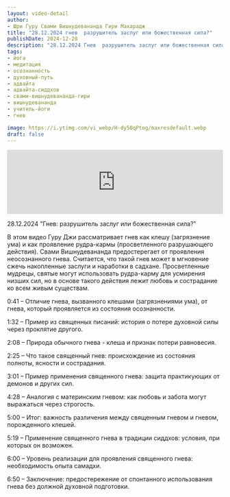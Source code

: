 ```yaml
---
layout: video-detail
author:
- Шри Гуру Свами Вишнудевананда Гири Махарадж
title: "28.12.2024 гнев  разрушитель заслуг или божественная сила?"
publishDate: 2024-12-28
description: "28.12.2024 Гнев  разрушитель заслуг или божественная сила?  В этом видео Гуру Джи рассматривает гнев как клешу (загрязнение ума) и как проявление рудра-кармы (просветленного разрушающего действия). Свами Вишнудевананда предостерегает от проявления"
tags: 
- йога
- медитация
- осознанность
- духовный-путь
- адвайта
- адвайта-сиддхов
- свами-вишнудевананда-гири
- вишнудевананда
- учитель-йоги
- гнев

image: https://i.ytimg.com/vi_webp/H-dy50qPtog/maxresdefault.webp
draft: false
---
```


<iframe width="100%" src="https://www.youtube.com/embed/H-dy50qPtog" frameborder="0" allowfullscreen=""></iframe> 

 28.12.2024 "Гнев: разрушитель заслуг или божественная сила?"

 В этом видео Гуру Джи рассматривает гнев как клешу (загрязнение ума) и как проявление рудра-кармы (просветленного разрушающего действия). Свами Вишнудевананда предостерегает от проявления неосознанного гнева. Считается, что такой гнев может в мгновение сжечь накопленные заслуги и наработки в садхане. Просветленные мудрецы, святые могут использовать рудра-карму для усмирения низших сил, но в основе такого действия лежит любовь и сострадание ко всем живым существам.

  
 0:41 – Отличие гнева, вызванного клешами (загрязнениями ума), от гнева, который проявляется из состояния осознанности.

 1:32 – Пример из священных писаний: история о потере духовной силы через проклятие другого.

 2:08 – Природа обычного гнева - клеша и признак потери равновесия.

 2:25 – Что такое священный гнев: происхождение из состояния полноты, ясности и сострадания.

 3:01 – Пример применения священного гнева: защита практикующих от демонов и других сил.

 4:28 – Аналогия с материнским гневом: как любовь и забота могут выражаться через строгость.

 5:00 – Итог: важность различения между священным гневом и гневом, порожденного клешей.

 5:19 – Применение священного гнева в традиции сиддхов: условия, при которых он возможен.

 6:00 – Уровень реализации для проявления священного гнева: необходимость опыта самадхи.

 6:50 – Заключение: предостережение от спонтанного использования гнева без должной духовной подготовки. 

  

 